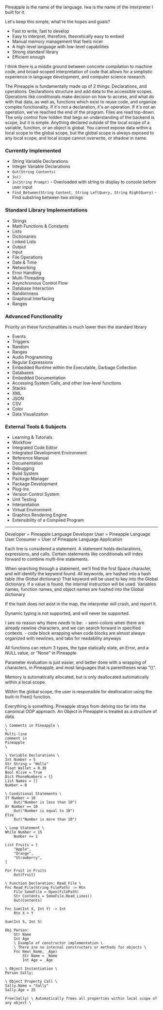 Pineapple is the name of the language. Iwa is the name of the interpreter I built for it.

Let's keep this simple, what're the hopes and goals?
 - Fast to write, fast to develop
 - Easy to interpret, therefore, theoretically easy to embed
 - Manual memory management that feels nicer
 - A high-level language with low-level capabilities
 - Strong standard library
 - Efficient enough

I think there is a middle ground between concrete compilation to machine code, and broad-scoped interpretation of code that allows for a simplistic experience in language development, and computer science research.

The Pineapple is fundamentally made up of 2 things: Declarations, and operations.
Declarations structure and add data to the accessible scopes.
Operations like conditionals make decision on how to access, and what do with that data, as well as, functions which exist to reuse code, and organize complex functionality.
If it's not a declaration, it's an operation. If it's not an operation, we've reached the end of the program.
Files are read top-down.
The only control flow hidden that begs an understanding of the backend is scope, but it is simple. Anything declared outside of the local scope of a variable, function, or an object is global. You cannot expose data within a local scope to the global scope, but the global scope is always exposed to any local scope, and local scope cannot overwrite, or shadow in name.

### Currently Implemented
 - String Variable Declarations
 - Integer Variable Declarations
 - `Out(String Contents)`
 - `In()`
 - `In(String Prompt)` - Overloaded with string to display to console before user input
 - `Find_Between(String Content, String LeftQuery, String RightQuery)` - Find substring between two strings

### **Standard Library Implementations**
- Strings
- Math Functions & Constants
- Lists
- Dictionaries
- Linked Lists
- Output
- Input
- File Operations
- Date & Time
- Networking
- Error Handling
- Multi-Threading
- Asynchronous Control Flow
- Database Interaction
- Randomness
- Graphical Interfacing
- Ranges
### Advanced Functionality
Priority on these functionalities is much lower then the standard library
- Events
- Triggers
- Random
- Ranges
- Audio Programming
- Regular Expressions
- Embedded Runtime within the Executable, Garbage Collection
- Databases
- Embedded Documentation
- Accessing System Calls, and other low-level functions
- Stacks
- XML
- JSON
- CSV
- Color
- Data Visualization
### **External Tools & Subjects**
- Learning & Tutorials
- Workflow
- Integrated Code Editor
- Integrated Development Environment
- Reference Manual
- Documentation
- Debugging
- Build System
- Package Manager
- Package Development
- Plug-ins
- Version Control System
- Unit Testing
- Interpretation
- Virtual Environment
- Graphics Rendering Engine
- Extensibility of a Compiled Program

---

Developer = Pineapple Language Developer
User = Pineapple Language User
Consumer = User of Pineapple Language Application

Each line is considered a statement.
A statement holds declarations, expressions, and calls.
Certain statements like conditionals will index forward to combine multi-line statements.

When searching through a statement, we'll find the first Space character, and will identify the keyword found.
All keywords, are hashed into a hash table (the Global dictionary)
That keyword will be used to key into the Global dictionary. If a value is found, the internal instruction will be used.
Variables names, function names, and object names are hashed into the Global dictionary

If the hash does not exist in the map, the interpreter will crash, and report it.

Dynamic typing is not supported, and will never be supported.

I see no reason why there *needs* to be:
 - semi-colons when there are already newline characters, and we can search forward in specified contexts
 - code block wrapping when code blocks are almost always organized with newlines, and tabs for readability anyways

All functions can return 3 types, the type statically state, an Error, and a NULL value, or "None" in Pineapple

Parameter evaluation is just easier, and better done with a wrapping of characters, in Pineapple, and most languages that is parentheses wrap "()".

Memory is automatically allocated, but is only deallocated automatically within a local scope.

Within the global scope, the user is responsible for deallocation using the built-in Free() function.

Everything is something. Pineapple strays from delving too far into the canonical OOP approach. An Object in Pineapple is treated as a structure of data.

```
\ Comments in Pineapple \
\ 
Multi-line
comment in
Pineapple
\ 

\ Variable Declarations \
Int Number = 5
Str String = "Hello"
Float Wallet = 0.30
Bool Alive = True
Dict PhoneNumbers = {}
List Names = []
Number = 0

\ Conditional Statements \
If Number < 10
    Out("Number is less than 10")
Or Number == 10
    Out("Number is equal to 10")
Else
    Out("Number is more than 10")

\ Loop Statement \
While Number < 15
    Number += 1

List Fruits = [
    "Apple",
    "Orange",
    "Strawberry",
]

For Fruit in Fruits
    Out(Fruit)

\ Function Declaration: Read_File \
Fnc Read_File(String FilePath) -> Rtn
    File SomeFile = Open(FilePath)
    Str Contents = SomeFile.Read_Lines()
    Out(Contents)

Fnc Sum(Int X, Int Y) -> Int
    Rtn X + Y

Sum(Int 5, Int 5)

Obj Person:
    Str Name
    Int Age
    \ Example of constructor implementation \
    \ There are no internal constructors or methods for objects \
    Fnc New(_Name, _Age)
        Str Name = _Name
        Int Age = _Age

\ Object Instantiation \
Person Sally;

\ Object Property Call \
Sally.Name = "Sally"
Sally.Age = 25

Free(Sally) \ Automatically frees all properties within local scope of any object \
```
